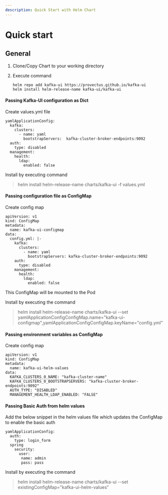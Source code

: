 ```yaml
---
description: Quick Start with Helm Chart
---
```


# Quick start

## General

1. Clone/Copy Chart to your working directory
2. Execute command

    ```
    helm repo add kafka-ui https://provectus.github.io/kafka-ui
    helm install helm-release-name kafka-ui/kafka-ui
    ```

#### Passing Kafka-UI configuration as Dict

Create values.yml file

```
yamlApplicationConfig:
  kafka:
    clusters:
      - name: yaml
        bootstrapServers:  kafka-cluster-broker-endpoints:9092
  auth:
    type: disabled
  management:
    health:
      ldap:
        enabled: false
```

Install by executing command

> helm install helm-release-name charts/kafka-ui -f values.yml

#### Passing configuration file as ConfigMap

Create config map

```
apiVersion: v1
kind: ConfigMap
metadata:
  name: kafka-ui-configmap
data:
  config.yml: |-
    kafka:
      clusters:
        - name: yaml
          bootstrapServers: kafka-cluster-broker-endpoints:9092
    auth:
      type: disabled
    management:
      health:
        ldap:
          enabled: false
```

This ConfigMap will be mounted to the Pod

Install by executing the command

> helm install helm-release-name charts/kafka-ui --set yamlApplicationConfigConfigMap.name="kafka-ui-configmap",yamlApplicationConfigConfigMap.keyName="config.yml"

#### Passing environment variables as ConfigMap

Create config map

```
apiVersion: v1
kind: ConfigMap
metadata:
  name: kafka-ui-helm-values
data:
  KAFKA_CLUSTERS_0_NAME: "kafka-cluster-name"
  KAFKA_CLUSTERS_0_BOOTSTRAPSERVERS: "kafka-cluster-broker-endpoints:9092"
  AUTH_TYPE: "DISABLED"
  MANAGEMENT_HEALTH_LDAP_ENABLED: "FALSE" 
```

#### Passing Basic Auth from helm values

Add the below snippet in the helm values file which updates the ConfigMap to enable the basic auth

```
yamlApplicationConfig:
  auth:
    type: login_form
  spring
    security:
      user:
       name: admin
       pass: pass
```

Install by executing the command

> helm install helm-release-name charts/kafka-ui --set existingConfigMap="kafka-ui-helm-values"
